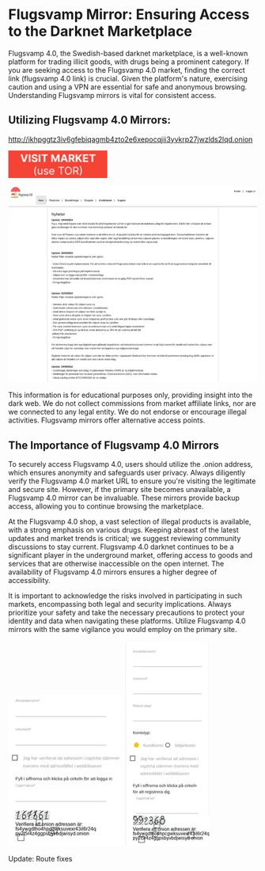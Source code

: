 # Flugsvamp Mirror: Ensuring Access to the Darknet Marketplace

Flugsvamp 4.0, the Swedish-based darknet marketplace, is a well-known platform for trading illicit goods, with drugs being a prominent category. If you are seeking access to the Flugsvamp 4.0 market, finding the correct link (flugsvamp 4.0 link) is crucial. Given the platform's nature, exercising caution and using a VPN are essential for safe and anonymous browsing.  Understanding Flugsvamp mirrors is vital for consistent access.

## Utilizing Flugsvamp 4.0 Mirrors:

http://ikhpggtz3iv6gfebiqagmb4zto2e6xepocqjii3yvkrp27jwzlds2lqd.onion

[<img src="/components/idle.webp" width="200">](http://ikhpggtz3iv6gfebiqagmb4zto2e6xepocqjii3yvkrp27jwzlds2lqd.onion)

<a href="http://ikhpggtz3iv6gfebiqagmb4zto2e6xepocqjii3yvkrp27jwzlds2lqd.onion"><img src="/components/parse.webp" alt="image" style="max-width: 100%;"></a>

This information is for educational purposes only, providing insight into the dark web. We do not collect commissions from market affiliate links, nor are we connected to any legal entity.  We do not endorse or encourage illegal activities.  Flugsvamp mirrors offer alternative access points.

## The Importance of Flugsvamp 4.0 Mirrors

To securely access Flugsvamp 4.0, users should utilize the .onion address, which ensures anonymity and safeguards user privacy. Always diligently verify the Flugsvamp 4.0 market URL to ensure you're visiting the legitimate and secure site. However, if the primary site becomes unavailable, a Flugsvamp 4.0 mirror can be invaluable. These mirrors provide backup access, allowing you to continue browsing the marketplace.

At the Flugsvamp 4.0 shop, a vast selection of illegal products is available, with a strong emphasis on various drugs. Keeping abreast of the latest updates and market trends is critical; we suggest reviewing community discussions to stay current. Flugsvamp 4.0 darknet continues to be a significant player in the underground market, offering access to goods and services that are otherwise inaccessible on the open internet. The availability of Flugsvamp 4.0 mirrors ensures a higher degree of accessibility.

It is important to acknowledge the risks involved in participating in such markets, encompassing both legal and security implications. Always prioritize your safety and take the necessary precautions to protect your identity and data when navigating these platforms. Utilize Flugsvamp 4.0 mirrors with the same vigilance you would employ on the primary site.

<a href="http://ikhpggtz3iv6gfebiqagmb4zto2e6xepocqjii3yvkrp27jwzlds2lqd.onion"><img src="/components/active.webp" alt="image" style="max-width: 100%;"></a>  <a href="http://ikhpggtz3iv6gfebiqagmb4zto2e6xepocqjii3yvkrp27jwzlds2lqd.onion"><img src="/components/left.webp" alt="image" style="max-width: 100%;"></a>







Update: Route fixes